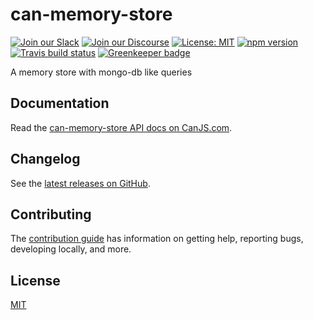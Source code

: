 # can-memory-store

[![Join our Slack](https://img.shields.io/badge/slack-join%20chat-611f69.svg)](https://www.bitovi.com/community/slack?utm_source=badge&utm_medium=badge&utm_campaign=pr-badge&utm_content=badge)
[![Join our Discourse](https://img.shields.io/discourse/https/forums.bitovi.com/posts.svg)](https://forums.bitovi.com/?utm_source=badge&utm_medium=badge&utm_campaign=pr-badge&utm_content=badge)
[![License: MIT](https://img.shields.io/badge/license-MIT-blue.svg)](https://github.com/canjs/can-memory-store/blob/master/LICENSE)
[![npm version](https://badge.fury.io/js/can-memory-store.svg)](https://www.npmjs.com/package/can-memory-store)
[![Travis build status](https://travis-ci.org/canjs/can-memory-store.svg?branch=master)](https://travis-ci.org/canjs/can-memory-store)
[![Greenkeeper badge](https://badges.greenkeeper.io/canjs/can-memory-store.svg)](https://greenkeeper.io/)

A memory store with mongo-db like queries

## Documentation

Read the [can-memory-store API docs on CanJS.com](https://canjs.com/doc/can-memory-store.html).

## Changelog

See the [latest releases on GitHub](https://github.com/canjs/can-memory-store/releases).

## Contributing

The [contribution guide](https://github.com/canjs/can-memory-store/blob/master/CONTRIBUTING.md) has information on getting help, reporting bugs, developing locally, and more.

## License

[MIT](https://github.com/canjs/can-memory-store/blob/master/LICENSE)

